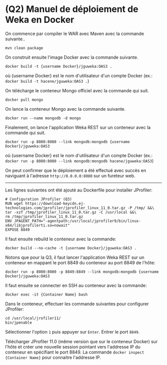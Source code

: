 
# (Q2) Manuel de déploiement de Weka en Docker

On commence par compiler le WAR avec Maven avec la commande suivante..

```mvn clean package```

On construit ensuite l'image Docker avec la commande suivante.

```docker build -t {username Docker}/jguweka:OAS3 .```

où {username Docker} est le nom d'utilisateur d'un compte Docker (ex.: `docker build -t hacene/jguweka:OAS3 .`)

On télécharge le conteneur Mongo officiel avec la commande qui suit.

```docker pull mongo```

On lance la conteneur Mongo avec la commande suivante.

```docker run --name mongodb -d mongo```

Finalement, on lance l'application Weka REST sur un conteneur avec la commande qui suit.

```docker run -p 8080:8080 --link mongodb:mongodb {username Docker}/jguweka:OAS3```

où {username Docker} est le nom d'utilisateur d'un compte Docker (ex.: `docker run -p 8080:8080 --link mongodb:mongodb hacene/jguweka:OAS3`)

On peut confirmer que le déploiement a été effectué avec succès en naviguant à l'adresse `http://0.0.0.0:8080` sur un fureteur web.

---

Les lignes suivantes ont été ajouté au Dockerfile pour installer JProfiler:

```
# Configuration JProfiler (Q3)
RUN wget https://download-keycdn.ej-technologies.com/jprofiler/jprofiler_linux_11_0.tar.gz -P /tmp/ &&\
tar -xzf /tmp/jprofiler_linux_11_0.tar.gz -C /usr/local &&\
rm /tmp/jprofiler_linux_11_0.tar.gz
ENV JPAGENT_PATH="-agentpath:/usr/local/jprofiler9/bin/linux-x64/libjprofilerti.so=nowait"
EXPOSE 8849
```

Il faut ensuite rebuild le conteneur avec la commande:

`docker build --no-cache -t {username Docker}/jguweka:OAS3 .`

Notons que pour la Q3, il faut lancer l'application Weka REST sur un conteneur en mappant le port 8849 du conteneur au port 8849 de l'hôte:

```docker run -p 8080:8080 -p 8849:8849 --link mongodb:mongodb {username Docker}/jguweka:OAS3```

Il faut ensuite se connecter en SSH au conteneur avec la commande:

`docker exec -it {Container Name} bash`

Dans le conteneur, effectuer les commande suivantes pour configurer JProfiler:

```
cd /usr/local/jrofiler11/
bin/jpenable
```

Sélectionner l'option `1` puis appuyer sur `Enter`. Entrer le port `8849`.

Télécharger JProfiler 11.0 (même version que sur le conteneur Docker) sur l'hôte et créer une nouvelle session pointant vers l'addresse IP du conteneur en spécifiant le port 8849. La commande `docker inspect {Container Name}` pour connaitre l'addresse IP.



